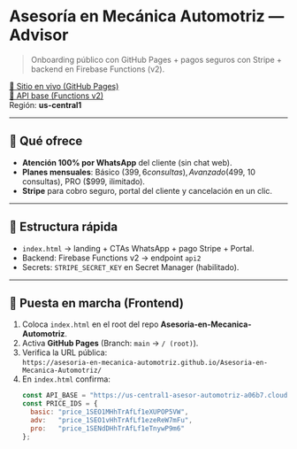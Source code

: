 # Asesoría en Mecánica Automotriz — Advisor

> Onboarding público con GitHub Pages + pagos seguros con Stripe + backend en Firebase Functions (v2).

[🔗 Sitio en vivo (GitHub Pages)](https://asesoria-en-mecanica-automotriz.github.io/Asesoria-en-Mecanica-Automotriz/)  
[🔗 API base (Functions v2)](https://us-central1-asesor-automotriz-a06b7.cloudfunctions.net/api2)  
Región: **us-central1**

---

## 🎯 Qué ofrece
- **Atención 100% por WhatsApp** del cliente (sin chat web).
- **Planes mensuales**: Básico ($399, 6 consultas), Avanzado ($499, 10 consultas), PRO ($999, ilimitado).
- **Stripe** para cobro seguro, portal del cliente y cancelación en un clic.

---

## 🧩 Estructura rápida
- `index.html` → landing + CTAs WhatsApp + pago Stripe + Portal.
- Backend: Firebase Functions v2 → endpoint `api2`
- Secrets: `STRIPE_SECRET_KEY` en Secret Manager (habilitado).

---

## 🚀 Puesta en marcha (Frontend)
1. Coloca `index.html` en el root del repo **Asesoria-en-Mecanica-Automotriz**.
2. Activa **GitHub Pages** (Branch: `main` → `/ (root)`).
3. Verifica la URL pública:  
   `https://asesoria-en-mecanica-automotriz.github.io/Asesoria-en-Mecanica-Automotriz/`
4. En `index.html` confirma:
   ```js
   const API_BASE = "https://us-central1-asesor-automotriz-a06b7.cloudfunctions.net/api2";
   const PRICE_IDS = {
     basic: "price_1SEO1MHhTrAfLf1eXUPOP5VW",
     adv:   "price_1SEO1vHhTrAfLf1ezeReW7mFu",
     pro:   "price_1SENdDHhTrAfLf1eTnywP9m6"
   };

